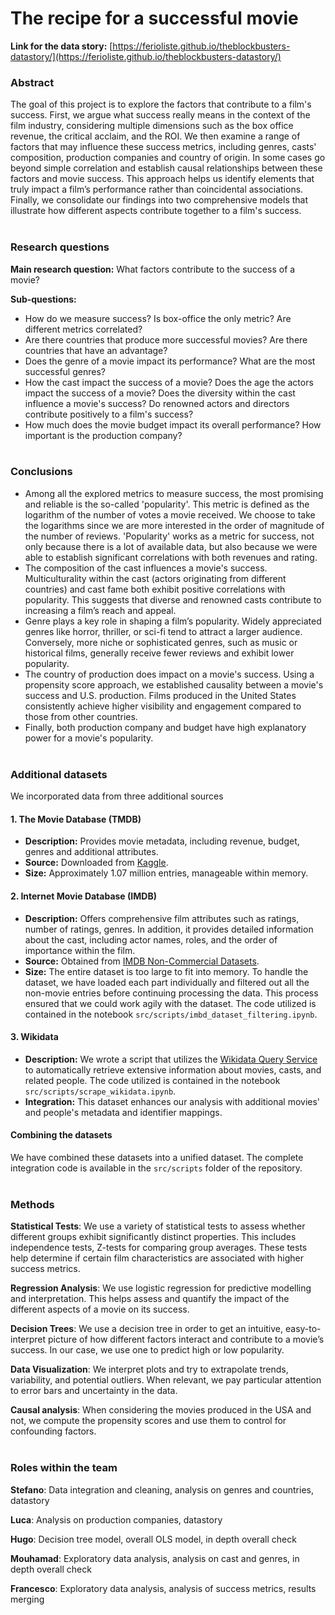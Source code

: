 # The recipe for a successful movie
**Link for the data story:** [https://ferioliste.github.io/theblockbusters-datastory/](https://ferioliste.github.io/theblockbusters-datastory/)

### Abstract
The goal of this project is to explore the factors that contribute to a film's success. First, we argue what success really means in the context of the film industry, considering multiple dimensions such as the box office revenue, the critical acclaim, and the ROI. We then examine a range of factors that may influence these success metrics, including genres, casts' composition, production companies and country of origin. In some cases go beyond simple correlation and establish causal relationships between these factors and movie success. This approach helps us identify elements that truly impact a film’s performance rather than coincidental associations. Finally, we consolidate our findings into two comprehensive models that illustrate how different aspects contribute together to a film's success.
<br><br>

### Research questions
**Main research question:** What factors contribute to the success of a movie?

**Sub-questions:**
- How do we measure success? Is box-office the only metric? Are different metrics correlated?
- Are there countries that produce more successful movies? Are there countries that have an advantage?
- Does the genre of a movie impact its performance? What are the most successful genres?
- How the cast impact the success of a movie? Does the age the actors impact the success of a movie? Does the diversity within the cast influence a movie's success? Do renowned actors and directors contribute positively to a film's success?
- How much does the movie budget impact its overall performance? How important is the production company?
<br><br>

### Conclusions
- Among all the explored metrics to measure success, the most promising and reliable is the so-called 'popularity'. This metric is defined as the logarithm of the number of votes a movie received. We choose to take the logarithms since we are more interested in the order of magnitude of the number of reviews. 'Popularity' works as a metric for success, not only because there is a lot of available data, but also because we were able to establish significant correlations with both revenues and rating.
- The composition of the cast influences a movie's success. Multiculturality within the cast (actors originating from different countries) and cast fame both exhibit positive correlations with popularity. This suggests that diverse and renowned casts contribute to increasing a film’s reach and appeal.
- Genre plays a key role in shaping a film’s popularity. Widely appreciated genres like horror, thriller, or sci-fi tend to attract  a larger audience. Conversely, more niche or sophisticated genres, such as music or historical films, generally receive fewer reviews and exhibit lower popularity.
- The country of production does impact on a movie's success. Using a propensity score approach, we established causality between a movie's success and U.S. production. Films produced in the United States consistently achieve higher visibility and engagement compared to those from other countries.
- Finally, both production company and budget have high explanatory power for a movie's popularity.
<br><br>

### Additional datasets
We incorporated data from three additional sources

#### 1. The Movie Database (TMDB)
- **Description:** Provides movie metadata, including revenue, budget, genres and additional attributes.
- **Source:** Downloaded from [Kaggle](https://www.kaggle.com/datasets/asaniczka/tmdb-movies-dataset-2023-930k-movies).
- **Size:** Approximately 1.07 million entries, manageable within memory.

#### 2. Internet Movie Database (IMDB)
- **Description:** Offers comprehensive film attributes such as ratings, number of ratings, genres. In addition, it provides detailed information about the cast, including actor names, roles, and the order of importance within the film.
- **Source:** Obtained from [IMDB Non-Commercial Datasets](https://developer.imdb.com/non-commercial-datasets/).
- **Size:** The entire dataset is too large to fit into memory. To handle the dataset, we have loaded each part individually and filtered out all the non-movie entries before continuing processing the data. This process ensured that we could work agily with the dataset. The code utilized is contained in the notebook `src/scripts/imbd_dataset_filtering.ipynb`.

#### 3. Wikidata
- **Description:** We wrote a script that utilizes the [Wikidata Query Service](https://query.wikidata.org/) to automatically retrieve extensive information about movies, casts, and related people. The code utilized is contained in the notebook `src/scripts/scrape_wikidata.ipynb`.
- **Integration:** This dataset enhances our analysis with additional movies' and people's metadata and identifier mappings.

#### Combining the datasets
We have combined these datasets into a unified dataset. The complete integration code is available in the `src/scripts` folder of the repository.
<br><br>

### Methods
**Statistical Tests**: We use a variety of statistical tests to assess whether different groups exhibit significantly distinct properties. This includes independence tests, Z-tests for comparing group averages. These tests help determine if certain film characteristics are associated with higher success metrics.

**Regression Analysis**: We use logistic regression for predictive modelling and interpretation. This helps assess and quantify the impact of the different aspects of a movie on its success.

**Decision Trees**: We use a decision tree in order to get an intuitive, easy-to-interpret picture of how different factors interact and contribute to a movie’s success. In our case, we use one to predict high or low popularity.

**Data Visualization**: We interpret plots and try to extrapolate trends, variability, and potential outliers. When relevant, we pay particular attention to error bars and uncertainty in the data.

**Causal analysis**: When considering the movies produced in the USA and not, we compute the propensity scores and use them to control for confounding factors.
<br><br>

### Roles within the team

**Stefano**: Data integration and cleaning, analysis on genres and countries, datastory

**Luca**: Analysis on production companies, datastory

**Hugo**: Decision tree model, overall OLS model, in depth overall check

**Mouhamad**: Exploratory data analysis, analysis on cast and genres, in depth overall check

**Francesco**: Exploratory data analysis, analysis of success metrics, results merging
